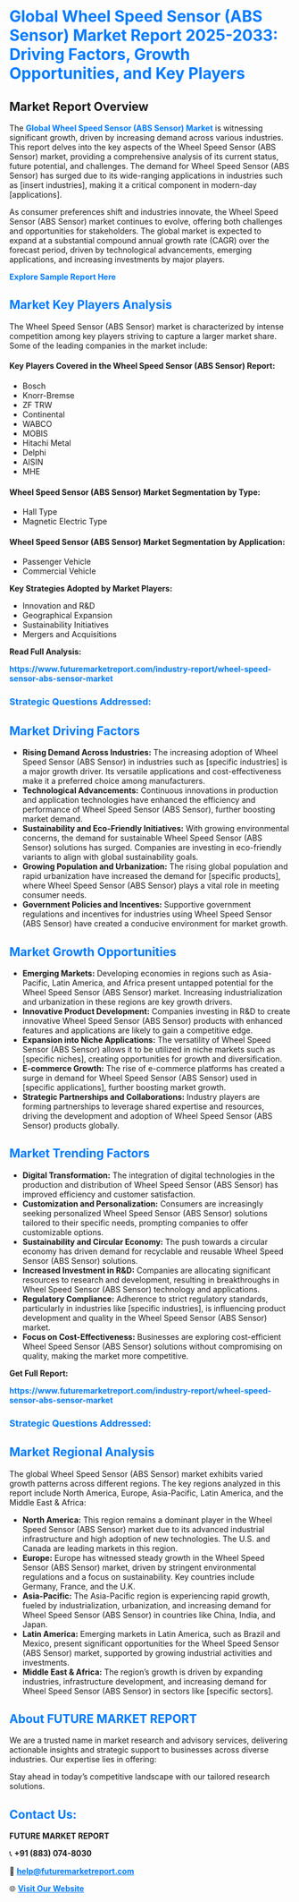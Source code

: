 <h1 style="color: #007BFF;">Global Wheel Speed Sensor (ABS Sensor) Market Report 2025-2033: Driving Factors, Growth Opportunities, and Key Players</h1>

<section id="overview">
<h2>Market Report Overview</h2>
<p>The <a href="https://www.futuremarketreport.com/industry-report/wheel-speed-sensor-abs-sensor-market" style="color: #007BFF; text-decoration: none;"><strong>Global Wheel Speed Sensor (ABS Sensor) Market</strong></a> is witnessing significant growth, driven by increasing demand across various industries. This report delves into the key aspects of the Wheel Speed Sensor (ABS Sensor) market, providing a comprehensive analysis of its current status, future potential, and challenges. The demand for Wheel Speed Sensor (ABS Sensor) has surged due to its wide-ranging applications in industries such as [insert industries], making it a critical component in modern-day [applications].</p>
<p>As consumer preferences shift and industries innovate, the Wheel Speed Sensor (ABS Sensor) market continues to evolve, offering both challenges and opportunities for stakeholders. The global market is expected to expand at a substantial compound annual growth rate (CAGR) over the forecast period, driven by technological advancements, emerging applications, and increasing investments by major players.</p>
</section>

<section id="overview">
<p><a href="https://www.futuremarketreport.com/request-sample/reportId=81794" style="color: #007BFF; text-decoration: none;"><strong>Explore Sample Report Here</strong></a></p>
</section>

<section id="key-players">
<h2 style="color: #007BFF;">Market Key Players Analysis</h2>
<p>The Wheel Speed Sensor (ABS Sensor) market is characterized by intense competition among key players striving to capture a larger market share. Some of the leading companies in the market include:</p>
<h4>Key Players Covered in the Wheel Speed Sensor (ABS Sensor) Report:</h4>
<ul><li>Bosch</li><li>Knorr-Bremse</li><li>ZF TRW</li><li>Continental</li><li>WABCO</li><li>MOBIS</li><li>Hitachi Metal</li><li>Delphi</li><li>AISIN</li><li>MHE</li></ul>
<h4>Wheel Speed Sensor (ABS Sensor) Market Segmentation by Type:</h4>
<ul><li>Hall Type</li><li>Magnetic Electric Type</li></ul>

<h4>Wheel Speed Sensor (ABS Sensor) Market Segmentation by Application:</h4>
<ul><li>Passenger Vehicle</li><li>Commercial Vehicle</li></ul>
<p><strong>Key Strategies Adopted by Market Players:</strong></p>
<ul>
<li>Innovation and R&D</li>
<li>Geographical Expansion</li>
<li>Sustainability Initiatives</li>
<li>Mergers and Acquisitions</li>
</ul>
</section>

<section>
<p><strong>Read Full Analysis: </strong></p><a href="https://www.futuremarketreport.com/industry-report/wheel-speed-sensor-abs-sensor-market" style="color: #007BFF; text-decoration: none;"><strong>https://www.futuremarketreport.com/industry-report/wheel-speed-sensor-abs-sensor-market</strong></a>
<h3 style="color: #007BFF;">Strategic Questions Addressed:</h3>
</section>

<section id="driving-factors">
<h2 style="color: #007BFF;">Market Driving Factors</h2>
<ul>
<li><strong>Rising Demand Across Industries:</strong> The increasing adoption of Wheel Speed Sensor (ABS Sensor) in industries such as [specific industries] is a major growth driver. Its versatile applications and cost-effectiveness make it a preferred choice among manufacturers.</li>
<li><strong>Technological Advancements:</strong> Continuous innovations in production and application technologies have enhanced the efficiency and performance of Wheel Speed Sensor (ABS Sensor), further boosting market demand.</li>
<li><strong>Sustainability and Eco-Friendly Initiatives:</strong> With growing environmental concerns, the demand for sustainable Wheel Speed Sensor (ABS Sensor) solutions has surged. Companies are investing in eco-friendly variants to align with global sustainability goals.</li>
<li><strong>Growing Population and Urbanization:</strong> The rising global population and rapid urbanization have increased the demand for [specific products], where Wheel Speed Sensor (ABS Sensor) plays a vital role in meeting consumer needs.</li>
<li><strong>Government Policies and Incentives:</strong> Supportive government regulations and incentives for industries using Wheel Speed Sensor (ABS Sensor) have created a conducive environment for market growth.</li>
</ul>
</section>

<section id="growth-opportunities">
<h2 style="color: #007BFF;">Market Growth Opportunities</h2>
<ul>
<li><strong>Emerging Markets:</strong> Developing economies in regions such as Asia-Pacific, Latin America, and Africa present untapped potential for the Wheel Speed Sensor (ABS Sensor) market. Increasing industrialization and urbanization in these regions are key growth drivers.</li>
<li><strong>Innovative Product Development:</strong> Companies investing in R&D to create innovative Wheel Speed Sensor (ABS Sensor) products with enhanced features and applications are likely to gain a competitive edge.</li>
<li><strong>Expansion into Niche Applications:</strong> The versatility of Wheel Speed Sensor (ABS Sensor) allows it to be utilized in niche markets such as [specific niches], creating opportunities for growth and diversification.</li>
<li><strong>E-commerce Growth:</strong> The rise of e-commerce platforms has created a surge in demand for Wheel Speed Sensor (ABS Sensor) used in [specific applications], further boosting market growth.</li>
<li><strong>Strategic Partnerships and Collaborations:</strong> Industry players are forming partnerships to leverage shared expertise and resources, driving the development and adoption of Wheel Speed Sensor (ABS Sensor) products globally.</li>
</ul>
</section>

<section id="trending-factors">
<h2 style="color: #007BFF;">Market Trending Factors</h2>
<ul>
<li><strong>Digital Transformation:</strong> The integration of digital technologies in the production and distribution of Wheel Speed Sensor (ABS Sensor) has improved efficiency and customer satisfaction.</li>
<li><strong>Customization and Personalization:</strong> Consumers are increasingly seeking personalized Wheel Speed Sensor (ABS Sensor) solutions tailored to their specific needs, prompting companies to offer customizable options.</li>
<li><strong>Sustainability and Circular Economy:</strong> The push towards a circular economy has driven demand for recyclable and reusable Wheel Speed Sensor (ABS Sensor) solutions.</li>
<li><strong>Increased Investment in R&D:</strong> Companies are allocating significant resources to research and development, resulting in breakthroughs in Wheel Speed Sensor (ABS Sensor) technology and applications.</li>
<li><strong>Regulatory Compliance:</strong> Adherence to strict regulatory standards, particularly in industries like [specific industries], is influencing product development and quality in the Wheel Speed Sensor (ABS Sensor) market.</li>
<li><strong>Focus on Cost-Effectiveness:</strong> Businesses are exploring cost-efficient Wheel Speed Sensor (ABS Sensor) solutions without compromising on quality, making the market more competitive.</li>
</ul>
</section>

<section>
<p><strong>Get Full Report: </strong></p><a href="https://www.futuremarketreport.com/industry-report/wheel-speed-sensor-abs-sensor-market" style="color: #007BFF; text-decoration: none;"><strong>https://www.futuremarketreport.com/industry-report/wheel-speed-sensor-abs-sensor-market</strong></a>
<h3 style="color: #007BFF;">Strategic Questions Addressed:</h3>
</section>


<section id="regional-analysis">
<h2 style="color: #007BFF;">Market Regional Analysis</h2>
<p>The global Wheel Speed Sensor (ABS Sensor) market exhibits varied growth patterns across different regions. The key regions analyzed in this report include North America, Europe, Asia-Pacific, Latin America, and the Middle East & Africa:</p>
<ul>
<li><strong>North America:</strong> This region remains a dominant player in the Wheel Speed Sensor (ABS Sensor) market due to its advanced industrial infrastructure and high adoption of new technologies. The U.S. and Canada are leading markets in this region.</li>
<li><strong>Europe:</strong> Europe has witnessed steady growth in the Wheel Speed Sensor (ABS Sensor) market, driven by stringent environmental regulations and a focus on sustainability. Key countries include Germany, France, and the U.K.</li>
<li><strong>Asia-Pacific:</strong> The Asia-Pacific region is experiencing rapid growth, fueled by industrialization, urbanization, and increasing demand for Wheel Speed Sensor (ABS Sensor) in countries like China, India, and Japan.</li>
<li><strong>Latin America:</strong> Emerging markets in Latin America, such as Brazil and Mexico, present significant opportunities for the Wheel Speed Sensor (ABS Sensor) market, supported by growing industrial activities and investments.</li>
<li><strong>Middle East & Africa:</strong> The region’s growth is driven by expanding industries, infrastructure development, and increasing demand for Wheel Speed Sensor (ABS Sensor) in sectors like [specific sectors].</li>
</ul>
</section>

<footer>
<h2 style="color: #007BFF;">About FUTURE MARKET REPORT</h2>
<p>We are a trusted name in market research and advisory services, delivering actionable insights and strategic support to businesses across diverse industries. Our expertise lies in offering:</p>

<p>Stay ahead in today’s competitive landscape with our tailored research solutions.</p>

<h2 style="color: #007BFF;">Contact Us:</h2>
<p><strong>FUTURE MARKET REPORT</strong></p>
<p>📞 <strong>+91 (883) 074-8030</strong></p>
<p>📧 <strong><a href="mailto:help@futuremarketreport.com" style="color: #007BFF;">help@futuremarketreport.com</a></strong></p>
<p>🌐 <strong><a href="https://www.futuremarketreport.com/" style="color: #007BFF;">Visit Our Website</a></strong></p>
</footer>